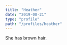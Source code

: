 ```yaml
---
title: "Heather"
date: "2019-08-21"
type: "profile"
path: "/profiles/heather"
---
```


She has brown hair.